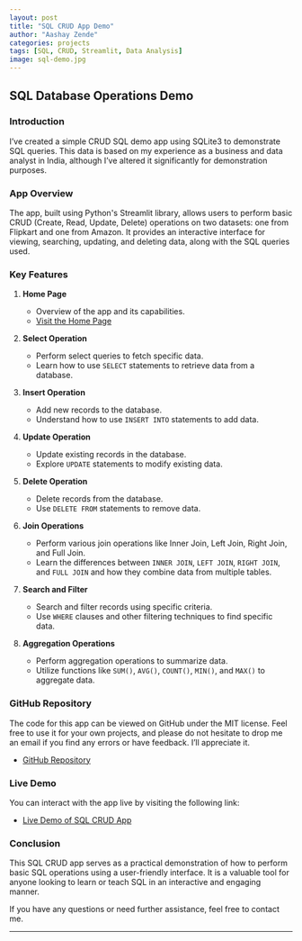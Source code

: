 ```yaml
---
layout: post
title: "SQL CRUD App Demo"
author: "Aashay Zende"
categories: projects
tags: [SQL, CRUD, Streamlit, Data Analysis]
image: sql-demo.jpg
---
```


## SQL Database Operations Demo

### Introduction

I’ve created a simple CRUD SQL demo app using SQLite3 to demonstrate SQL queries. This data is based on my experience as a business and data analyst in India, although I’ve altered it significantly for demonstration purposes.

### App Overview

The app, built using Python's Streamlit library, allows users to perform basic CRUD (Create, Read, Update, Delete) operations on two datasets: one from Flipkart and one from Amazon. It provides an interactive interface for viewing, searching, updating, and deleting data, along with the SQL queries used.

### Key Features

1. **Home Page**
   - Overview of the app and its capabilities.
   - [Visit the Home Page](https://sqlproject.streamlit.app/)

2. **Select Operation**
   - Perform select queries to fetch specific data.
   - Learn how to use `SELECT` statements to retrieve data from a database.

3. **Insert Operation**
   - Add new records to the database.
   - Understand how to use `INSERT INTO` statements to add data.

4. **Update Operation**
   - Update existing records in the database.
   - Explore `UPDATE` statements to modify existing data.

5. **Delete Operation**
   - Delete records from the database.
   - Use `DELETE FROM` statements to remove data.

6. **Join Operations**
   - Perform various join operations like Inner Join, Left Join, Right Join, and Full Join.
   - Learn the differences between `INNER JOIN`, `LEFT JOIN`, `RIGHT JOIN`, and `FULL JOIN` and how they combine data from multiple tables.

7. **Search and Filter**
   - Search and filter records using specific criteria.
   - Use `WHERE` clauses and other filtering techniques to find specific data.

8. **Aggregation Operations**
   - Perform aggregation operations to summarize data.
   - Utilize functions like `SUM()`, `AVG()`, `COUNT()`, `MIN()`, and `MAX()` to aggregate data.

### GitHub Repository

The code for this app can be viewed on GitHub under the MIT license. Feel free to use it for your own projects, and please do not hesitate to drop me an email if you find any errors or have feedback. I’ll appreciate it.

- [GitHub Repository](#)

### Live Demo

You can interact with the app live by visiting the following link:

- [Live Demo of SQL CRUD App](https://sqlproject.streamlit.app/)

### Conclusion

This SQL CRUD app serves as a practical demonstration of how to perform basic SQL operations using a user-friendly interface. It is a valuable tool for anyone looking to learn or teach SQL in an interactive and engaging manner.

If you have any questions or need further assistance, feel free to contact me.

---